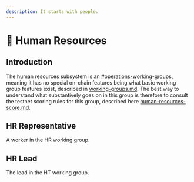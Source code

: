 ```yaml
---
description: It starts with people.
---
```


# 👫 Human Resources

## Introduction

The human resources subsystem is an [#operations-working-groups](working-groups.md#operations-working-groups "mention"), meaning it has no special on-chain features being what basic working group features exist, described in [working-groups.md](working-groups.md "mention"). The best way to understand what substantively goes on in this group is therefore to consult the testnet scoring rules for this group, described here [human-resources-score.md](../testnet/council-period-scoring/human-resources-score.md "mention").

## HR Representative

A worker in the HR working group.

## HR Lead

The lead in the HT working group.
